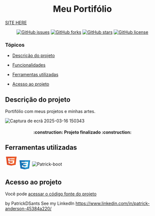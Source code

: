 <h1 align="center" id="Título-e-Imagem-de-capa"> Meu Portifólio </h1>

<a href= "https://portifolio-sepia-rho.vercel.app/">SITE HERE</a>

<p align="center">
<a href="https://github.com/PatrickDSants/landingpage/issues"><img alt="GitHub issues" src="https://img.shields.io/github/issues/PatrickDSants/landingpage?style=for-the-badge"></a>
<a href="https://github.com/PatrickDSants/landingpage/network"><img alt="GitHub forks" src="https://img.shields.io/github/forks/PatrickDSants/landingpage?style=for-the-badge"></a>
<a href="https://github.com/PatrickDSants/landingpage/stargazers"><img alt="GitHub stars" src="https://img.shields.io/github/stars/PatrickDSants/landingpage?style=for-the-badge"></a>
<a href="https://github.com/PatrickDSants/landingpage"><img alt="GitHub license" src="https://img.shields.io/github/license/PatrickDSants/landingpage?style=for-the-badge"></a>
</p>

### Tópicos 

- [Descrição do projeto](#descrição-do-projeto)

- [Funcionalidades](#funcionalidades)

- [Ferramentas utilizadas](#ferramentas-utilizadas)

- [Acesso ao projeto](#acesso-ao-projeto)

## Descrição do projeto 

<div align="justify">
<p>Portifólio com meus projetos e minhas artes.</p>
  
  ![Captura de ecrã 2025-03-16 150343](https://github.com/user-attachments/assets/293730c7-700a-4c78-b094-2e0a67cd776b)



 

</div>

<h4 align="center"> 
    :construction:  Projeto finalizado  :construction:
</h4>

## Ferramentas utilizadas

<img alt="Patrick-HTML" height="30" width="40" src="https://raw.githubusercontent.com/devicons/devicon/master/icons/html5/html5-original.svg">
<img align="center" alt="Patrick-CSS" height="30" width="40" src="https://raw.githubusercontent.com/devicons/devicon/master/icons/css3/css3-original.svg">
<img alt="Patrick-boot" height="30" width="40" src="https://cdn.jsdelivr.net/gh/devicons/devicon@latest/icons/bootstrap/bootstrap-original.svg"/>
          

###

## Acesso ao projeto

Você pode [acessar o código fonte do projeto](https://github.com/PatrickDSants/jogodavelha)


by PatrickDSants See my LinkedIn https://www.linkedin.com/in/patrick-anderson-45384a220/
